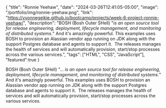 {
  "title": "Ronnie Yeehaw",
  "date": "2024-03-26T12:41:05-05:00",
  "image": "/portfolio/img/ronnie-yeehaw.png",
  "link": "https://yvonnegeikie.github.io/bootcamp/projects/week-6-project-ronnie-yeehaw/",
  "description": "BOSH (Bosh Outer SHell) \"<em>is an open source tool for release engineering, deployment, lifecycle management, and monitoring of distributed systems.</em>\" And it's amazingly powerful. This examples uses BOSH to provision an Alassian vendor app running on JDK along with the support Postgres database and agents to support it.  The releases manages the health of services and will automatically provision, start/stop processes across the various services.",
  "tags": ["HTML", "CSS", "JavaScript"],
  "featured":true
}

BOSH (Bosh Outer SHell) "...<em> is an open source tool for release engineering, deployment, lifecycle management, and monitoring of distributed systems.</em>" And it's amazingly powerful. This examples uses BOSH to provision an Alassian vendor app running on JDK along with the support Postgres database and agents to support it.  The releases manages the health of services and will automatically provision, start/stop processes across the various services.
